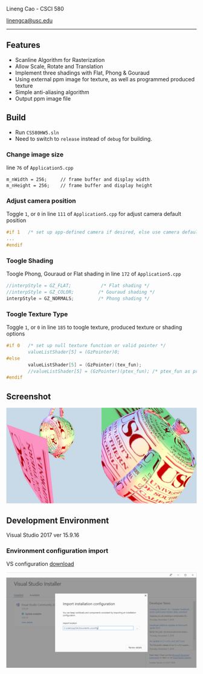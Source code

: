 Lineng Cao - CSCI 580

linengca@usc.edu

---
## Features
- Scanline Algorithm for Rasterization
- Allow Scale, Rotate and Translation
- Implement three shadings with Flat, Phong & Gouraud
- Using external ppm image for texture, as well as programmed produced texture
- Simple anti-aliasing algorithm
- Output ppm image file

## Build
- Run `CS580HW5.sln`
- Need to switch to `release` instead of `debug` for building.

### Change image size
line `76` of `Application5.cpp`
```
m_nWidth = 256;		// frame buffer and display width
m_nHeight = 256;    // frame buffer and display height
```

### Adjust camera position
Toggle `1`, or `0` in line `111` of `Application5.cpp` for adjust camera default position
``` cpp
#if 1 	/* set up app-defined camera if desired, else use camera defaults */
...
#endif 
```

### Toogle Shading
Toogle Phong,  Gouraud or Flat shading in line `172` of `Application5.cpp`
``` cpp
//interpStyle = GZ_FLAT;           /* Flat shading */
//interpStyle = GZ_COLOR;         /* Gouraud shading */
interpStyle = GZ_NORMALS;         /* Phong shading */
```

### Toogle Texture Type
Toggle `1`, or `0` in line `185` to toogle texture, produced texture or shading options
``` cpp
#if 0   /* set up null texture function or valid pointer */
		valueListShader[5] = (GzPointer)0;
#else
		valueListShader[5] = (GzPointer)(tex_fun);	
        //valueListShader[5] = (GzPointer)(ptex_fun); /* ptex_fun as produced texture */
#endif
```

## Screenshot
![](./screenshots/output_m.jpg)

## Development Environment
Visual Studio 2017 ver 15.9.16

### Environment configuration import

VS configuration [download](./.vsconfig)

![](./screenshots/vsconfig.png)
